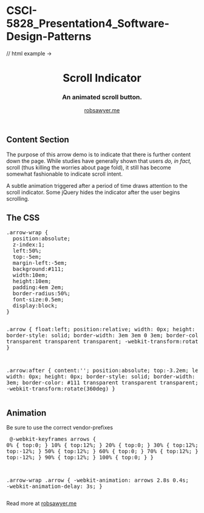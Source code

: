 # CSCI-5828_Presentation4_Software-Design-Patterns


// html example
<span>&#8594;</span>

<link href='http://fonts.googleapis.com/css?family=Open+Sans|Maven+Pro:500' rel='stylesheet' type='text/css'>

<header>
  <h1>Scroll Indicator</h1>
  <h3>
    An animated scroll button.
  </h3>
  <a href="http://www.robsawyer.me/blog/2013/09/17/scroll-indicator/">robsawyer.me</a>
</header>


<section class="main">
<a class="arrow-wrap" href="#content">
<span class="arrow"></span>
<!--<span class="hint">scroll</span>-->
</a>
  
  <div class="content" id="content">
    <h1>Content Section</h1>
    <p>
      The purpose of this arrow demo is to indicate that there is further content down the page. While studies have generally shown that users <em>do, in fact,</em> scroll (thus killing the worries about page fold), it still has become somewhat fashionable to indicate scroll intent.
    </p>
    <p>
      A subtle animation triggered after a period of time draws attention to the scroll indicator. Some jQuery hides the indicator after the user begins scrolling.
    </p>
    <h2>
      The CSS
    </h2>
    <pre>
.arrow-wrap {
  position:absolute;
  z-index:1;
  left:50%;
  top:-5em;
  margin-left:-5em;
  background:#111;
  width:10em;
  height:10em;
  padding:4em 2em;
  border-radius:50%;
  font-size:0.5em;
  display:block;
}

.arrow {
  float:left;
  position:relative;
  width: 0px;
  height: 0px;
  border-style: solid;
  border-width: 3em 3em 0 3em;
  border-color: #ffffff transparent transparent transparent;
  -webkit-transform:rotate(360deg)
}

.arrow:after {
  content:'';
  position:absolute;
  top:-3.2em;
  left:-3em;
  width: 0px;
  height: 0px;
  border-style: solid;
  border-width: 3em 3em 0 3em;
  border-color: #111 transparent transparent transparent;
  -webkit-transform:rotate(360deg)
}
    </pre>
    <h2>Animation</h2>
    <p>Be sure to use the correct vendor-prefixes</p>
    <pre>
  @-webkit-keyframes arrows {
    0% { top:0; }
    10% { top:12%; }
    20% { top:0; }
    30% { top:12%; }
    40% { top:-12%; }
    50% { top:12%; }
    60% { top:0; }
    70% { top:12%; }
    80% { top:-12%; }
    90% { top:12%; }
    100% { top:0; }
  }
  
  .arrow-wrap .arrow {
    -webkit-animation: arrows 2.8s 0.4s;
    -webkit-animation-delay: 3s;
  }
    </pre>
    <p>
      Read more at 
  <a href="http://www.robsawyer.me/blog/2013/09/17/scroll-indicator/">robsawyer.me</a>
    </p>
  </div>
  
</section>
